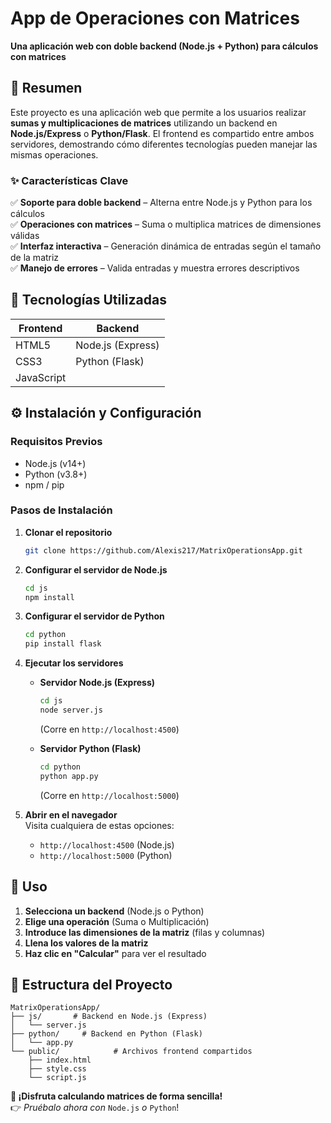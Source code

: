 # **App de Operaciones con Matrices**

**Una aplicación web con doble backend (Node.js + Python) para cálculos con matrices**

## **📌 Resumen**

Este proyecto es una aplicación web que permite a los usuarios realizar **sumas y multiplicaciones de matrices** utilizando un backend en **Node.js/Express** o **Python/Flask**. El frontend es compartido entre ambos servidores, demostrando cómo diferentes tecnologías pueden manejar las mismas operaciones.

### **✨ Características Clave**

✅ **Soporte para doble backend** – Alterna entre Node.js y Python para los cálculos  
✅ **Operaciones con matrices** – Suma o multiplica matrices de dimensiones válidas  
✅ **Interfaz interactiva** – Generación dinámica de entradas según el tamaño de la matriz  
✅ **Manejo de errores** – Valida entradas y muestra errores descriptivos

## **🚀 Tecnologías Utilizadas**

| **Frontend** | **Backend**       |
| ------------ | ----------------- |
| HTML5        | Node.js (Express) |
| CSS3         | Python (Flask)    |
| JavaScript   |

## **⚙️ Instalación y Configuración**

### **Requisitos Previos**

- Node.js (v14+)
- Python (v3.8+)
- npm / pip

### **Pasos de Instalación**

1. **Clonar el repositorio**

   ```bash
   git clone https://github.com/Alexis217/MatrixOperationsApp.git
   ```

2. **Configurar el servidor de Node.js**

   ```bash
   cd js
   npm install
   ```

3. **Configurar el servidor de Python**

   ```bash
   cd python
   pip install flask
   ```

4. **Ejecutar los servidores**

   - **Servidor Node.js (Express)**

     ```bash
     cd js
     node server.js
     ```

     (Corre en `http://localhost:4500`)

   - **Servidor Python (Flask)**
     ```bash
     cd python
     python app.py
     ```
     (Corre en `http://localhost:5000`)

5. **Abrir en el navegador**  
   Visita cualquiera de estas opciones:
   - `http://localhost:4500` (Node.js)
   - `http://localhost:5000` (Python)

## **📖 Uso**

1. **Selecciona un backend** (Node.js o Python)
2. **Elige una operación** (Suma o Multiplicación)
3. **Introduce las dimensiones de la matriz** (filas y columnas)
4. **Llena los valores de la matriz**
5. **Haz clic en "Calcular"** para ver el resultado

## **📂 Estructura del Proyecto**

```
MatrixOperationsApp/
├── js/       # Backend en Node.js (Express)
│   └── server.js
├── python/     # Backend en Python (Flask)
│   └── app.py
└── public/            # Archivos frontend compartidos
    ├── index.html
    ├── style.css
    └── script.js
```

**🌟 ¡Disfruta calculando matrices de forma sencilla!**  
👉 _Pruébalo ahora con_ `Node.js` _o_ `Python`!
